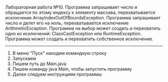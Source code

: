 Лабораторная работа №10. Программа запрашивает число и обращается по этому индексу к элементу массива, перехватывается исключение ArrayIndexOutOfBoundsException. Программа запрашивает число и делет его на ноль, перехватывается исключение ArithmeticException. Программа на выбор может создать и перехватить одно из исключений: ClassCastException или RuntimeException. Программа может создать и перехватить собственное исключение.
_______________________________________________________________________________________________________________________________________
1) В меню "Пуск" находим командную строку
2) Запускаем
3) Пишем путь до Main.java
4) Пишем команду java Main, чтобы запустить программу
5) Далее следуем инструкциям программы
